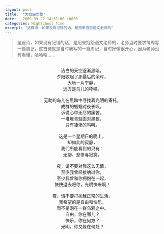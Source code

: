 ```yaml
---
layout: post
title:  "为自由而歌"
date:   2009-09-27 14:31:00 +0000
categories: HighSchool_Time
excerpt: "这首诗，如果没有记错的话，是用来抱怨语文老师的"
---
```


<div>
<blockquote class='quote-style'>
这首诗，如果没有记错的话，是用来抱怨语文老师的，老师当时要求每周写一篇周记，这首诗就是当时我写的一篇周记，当时好像很开心，因为老师没有看懂，哈哈哈……
</blockquote>
</div>

<div align='center'>
<br>
洁白的天空逐渐黑暗，<br>
夕阳收起了那最后的余晖，<br>
大地一片宁静，<br>
远方是鸟儿的呼唤。<br>
<br>
无助的鸟儿在黑暗中寻找着光明的寄托，<br>
成群的蝈蝈对夜长叹，<br>
诉说心中无尽的痛苦。<br>
一堆堆青蛙面对黑夜，<br>
只有凄惨的鸣叫。<br>
<br>
这是一个星期日的晚上，<br>
却如此的寂静，<br>
我们所能看到的只有：<br>
无聊、悲惨与寂寞。<br>
<br>
夜，请不要对我这么无情，<br>
至少我曾经接纳过你，<br>
至少我曾和你拥抱在一起，<br>
快快退去吧你，光明快来啊！<br>
<br>
夜，请不要打扰我正常的生活，<br>
我希望的是自由和快乐，<br>
而不是泡在一群乌鸦之中。<br>
自由，你在哪儿？<br>
快乐，你在何方？<br>
光明，你又躲在何处？<br>
</div>